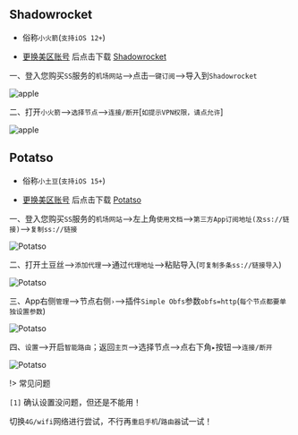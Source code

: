 ## Shadowrocket

* 俗称`小火箭`(`支持iOS 12+`)

* [更换美区账号](https://app.hosthui.com) 后点击下载 [Shadowrocket](https://apps.apple.com/us/app/shadowrocket/id932747118)

一、登入您购买`SS`服务的`机场网站`-->点击`一键订阅`-->导入到`Shadowrocket`

![apple](media/apple/srk_1.jpg ':size=360')

二、打开`小火箭`-->`选择节点`-->`连接/断开`[`如提示VPN权限，请点允许`]

![apple](media/apple/srk_2.jpg ':size=360')

## Potatso

* 俗称`小土豆`(`支持iOS 15+`)

* [更换美区账号](https://app.hosthui.com) 后点击下载 [Potatso](https://apps.apple.com/us/app/potatso/id1239860606)

一、登入您购买`SS`服务的`机场网站`-->左上角`使用文档`-->`第三方App订阅地址(及ss://链接)`-->`复制ss://链接`

![Potatso](media/apple/pt_1.jpg ':size=360')

二、打开土豆丝-->`添加代理`-->通过`代理地址`-->粘贴导入(`可复制多条ss://链接导入`)

![Potatso](media/apple/pt_2.jpg ':size=360')

三、App右侧`管理`-->节点右侧`›`-->插件`Simple Obfs`参数`obfs=http`(`每个节点都要单独设置参数`)

![Potatso](media/apple/obfs.jpg ':size=360')

四、`设置`-->开启`智能路由`；返回`主页`-->选择节点-->点右下角`▸`按钮-->`连接/断开`

![Potatso](media/apple/pt_3.jpg ':size=360')

!> 常见问题

`[1]` 确认设置没问题，但还是不能用！

  切换`4G/wifi`网络进行尝试，不行再`重启手机`/`路由器`试一试！
